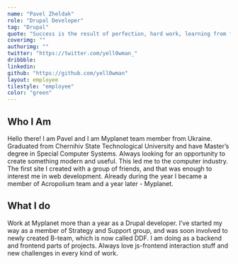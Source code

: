 ```yaml
---
name: "Pavel Zheldak"
role: "Drupal Developer"
tag: "Drupal"
quote: "Success is the result of perfection, hard work, learning from failure, loyalty, and persistence."
coverimg: ""
authorimg: ""
twitter: "https://twitter.com/yell0wman_"
dribbble:
linkedin:
github: "https://github.com/yell0wman"
layout: employee
tilestyle: "employee"
color: "green"
---
```


## Who I Am

Hello there! I am Pavel and I am Myplanet team member from Ukraine. Graduated from Chernihiv State Technological University and have Master’s degree in Special Computer Systems. Always looking for an opportunity to create something modern and useful. This led me to the computer industry. The first site I created with a group of friends, and that was enough to interest me in web development. Already during the year I became a member of Aсropolium team and a year later - Myplanet.

## What I do

Work at Myplanet more than a year as a Drupal developer. I’ve started my way as a member of Strategy and Support group, and was soon involved to newly created B-team, which is now called DDF. I am doing as a backend and frontend parts of projects. Always love js-frontend interaction stuff and new challenges in every kind of work.